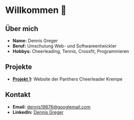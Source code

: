 # Willkommen 👋


## Über mich

- **Name:** Dennis Greger
- **Beruf:** Umschulung Web- und Softwareentwickler
- **Hobbys:** Cheerleading, Tennis, Crossfit, Programmieren


## Projekte

- **[Projekt 1](https://ephemeral-croissant-91bfe9.netlify.app/):** Website der Panthers Cheerleader Krempe

## Kontakt

- **Email:** dennis19876@googlemail.com
- **LinkedIn:** [Dennis Greger](https://www.linkedin.com/in/dennis-greger-03116a313/)
